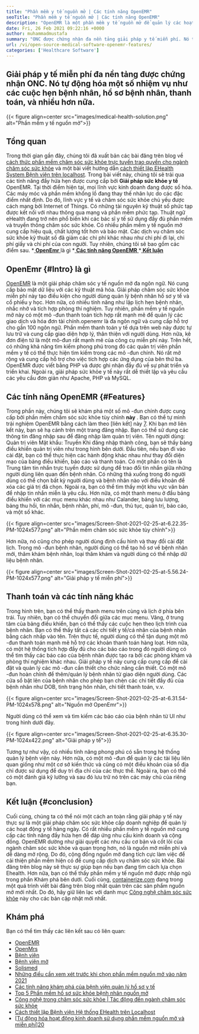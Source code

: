 ```yaml
---
title: "Phần mềm y tế nguồn mở | Các tính năng OpenEMR" 
seoTitle: "Phần mềm y tế nguồn mở | Các tính năng OpenEMR" 
description: "OpenEMR là một phần mềm y tế nguồn mở để quản lý các hoạt động và tài nguyên y tế. Đi qua bài đăng trên blog này để tìm hiểu về các tính năng quan trọng của nó." 
date: Fri, 26 Feb 2021 09:22:16 +0000
author: muhammadmustafa
summary: "ONC được chứng nhận đa nền tảng giải pháp y tế miễn phí. Nó tự động hóa một số nhiệm vụ như các cuộc hẹn bệnh nhân, hồ sơ bệnh nhân, thanh toán, và nhiều hơn nữa." 
url: /vi/open-source-medical-software-openemr-features/
categories: ['Healthcare Software']
---
```


## Giải pháp y tế miễn phí đa nền tảng được chứng nhận ONC. Nó tự động hóa một số nhiệm vụ như các cuộc hẹn bệnh nhân, hồ sơ bệnh nhân, thanh toán, và nhiều hơn nữa.

{{< figure align=center src="images/medical-health-solution.png" alt="Phần mềm y tế nguồn mở">}}


## Tổng quan
Trong thời gian gần đây, chúng tôi đã xuất bản các bài đăng trên blog về [cách thức phần mềm chăm sóc sức khỏe trực tuyến trao quyền cho ngành chăm sóc sức khỏe][1] và một bài viết hướng dẫn [cách thiết lập EHealth System Bệnh viện trên localhost][2]. Trong bài viết này, chúng tôi sẽ trải qua các tính năng đầy hứa hẹn được cung cấp bởi  **Giải pháp sức khỏe y tế**  OpenEMR. Tại thời điểm hiện tại, mọi lĩnh vực kinh doanh đang được số hóa. Các máy móc và phần mềm khổng lồ đang thay thế nhân lực do các đặc điểm nhất định. Do đó, lĩnh vực y tế và chăm sóc sức khỏe chủ yếu được cách mạng bởi Internet of Things. Có những tài nguyên kỹ thuật số phức tạp được kết nối với nhau thông qua mạng và phần mềm phức tạp. Thuật ngữ eHealth đang trở nên phổ biến khi các bác sĩ y tế sử dụng đầy đủ phần mềm và truyền thông chăm sóc sức khỏe.
Có nhiều phần mềm y tế nguồn mở cung cấp hiệu quả, chất lượng tốt hơn và bảo mật. Các dịch vụ chăm sóc sức khỏe kỹ thuật số đã giảm các chi phí khác nhau như chi phí đi lại, chi phí giấy và chi phí của con người. Tuy nhiên, chúng tôi sẽ bao gồm các điểm sau.
  *[ **OpenEmr** ][3] là gì
  *[ **Các tính năng OpenEMR** ][4]
  *[ **Kết luận** ][5]

## OpenEmr   {#Intro} là gì
[OpenEMR][6] là một giải pháp chăm sóc y tế nguồn mở đa ngôn ngữ. Nó cung cấp bảo mật dữ liệu với các kỹ thuật mã hóa. Giải pháp chăm sóc sức khỏe miễn phí này tạo điều kiện cho người dùng quản lý bệnh nhân hồ sơ y tế và cổ phiếu y học. Hơn nữa, có nhiều tính năng như lập lịch hẹn bệnh nhân, nhắc nhở và tích hợp phòng thí nghiệm. Tuy nhiên, phần mềm y tế nguồn mở này có một mô -đun thanh toán tích hợp rất mạnh mẽ để quản lý các giao dịch và hóa đơn tài chính.openemr là đa ngôn ngữ và cung cấp hỗ trợ cho gần 100 ngôn ngữ.
Phần mềm thanh toán y tế dựa trên web này được tự lưu trữ và cung cấp giao diện hợp lý, thân thiện với người dùng. Hơn nữa, kê đơn điện tử là một mô-đun rất mạnh mẽ của công cụ miễn phí này. Trên hết, có những khả năng tìm kiếm phong phú trong đó các quản trị viên phần mềm y tế có thể thực hiện tìm kiếm trong các mô -đun chính. Nó rất mở rộng và cung cấp hỗ trợ cho việc tích hợp các ứng dụng của bên thứ ba. OpenEMR được viết bằng PHP và được ghi nhận đầy đủ về sự phát triển và triển khai. Ngoài ra, giải pháp sức khỏe y tế này rất dễ thiết lập và yêu cầu các yêu cầu đơn giản như Apache, PHP và MySQL.

## Các tính năng OpenEMR   {#Features}
Trong phần này, chúng tôi sẽ khám phá một số mô -đun chính được cung cấp bởi phần mềm chăm sóc sức khỏe tùy chỉnh  **này** .
Bạn có thể tự mình trải nghiệm OpenEMR bằng cách làm theo [liên kết] này [7]. Khi bạn mở liên kết này, bạn sẽ hạ cánh trên một trang đăng nhập. Bạn có thể sử dụng các thông tin đăng nhập sau để đăng nhập làm quản trị viên.
Tên người dùng: Quản trị viên
Mật khẩu: Truyền
Khi đăng nhập thành công, bạn sẽ thấy bảng điều khiển quản trị viên như trong hình bên dưới.
Đầu tiên, nếu bạn đi vào cài đặt, bạn có thể thực hiện các hành động khác nhau như thay đổi diện mạo của bảng điều khiển, báo cáo và thanh toán. Có một phần có tên là Trung tâm tin nhắn trực tuyến được sử dụng để trao đổi tin nhắn giữa những người dùng liên quan đến bệnh nhân. Có những thả xuống trong đó người dùng có thể chọn bất kỳ người dùng và bệnh nhân nào với điều khoản để xóa các giá trị đã chọn. Ngoài ra, bạn có thể tìm thấy một khu vực văn bản để nhập tin nhắn miễn là yêu cầu. Hơn nữa, có một thanh menu ở đầu bảng điều khiển với các mục menu khác nhau như Calander, bảng lưu lượng, bảng thu hồi, tin nhắn, bệnh nhân, phí, mô -đun, thủ tục, quản trị, báo cáo, và một số khác.

{{< figure align=center src="images/Screen-Shot-2021-02-25-at-6.22.35-PM-1024x577.png" alt="Phần mềm chăm sóc sức khỏe tùy chỉnh">}}

Hơn nữa, nó cũng cho phép người dùng định cấu hình và thay đổi cài đặt lịch. Trong mô -đun bệnh nhân, người dùng có thể tạo hồ sơ về bệnh nhân mới, thăm khám bệnh nhân, loại thăm khám và người dùng có thể nhập dữ liệu bệnh nhân.

{{< figure align=center src="images/Screen-Shot-2021-02-25-at-5.56.24-PM-1024x577.png" alt="Giải pháp y tế miễn phí">}}


## Thanh toán và các tính năng khác
Trong hình trên, bạn có thể thấy thanh menu trên cùng và lịch ở phía bên trái. Tuy nhiên, bạn có thể chuyển đổi giữa các mục menu. Vâng, ở trung tâm của bảng điều khiển, bạn có thể thấy các cuộc hẹn theo lịch trình của bệnh nhân. Bạn có thể thấy tất cả các chi tiết y tế/cá nhân của bệnh nhân bằng cách nhấp vào tên. Trên thực tế, người dùng có thể tận dụng một mô -đun thanh toán mạnh mẽ hỗ trợ các khoản thanh toán hàng loạt. Hơn nữa, có một hệ thống tích hợp đầy đủ cho các báo cáo trong đó người dùng có thể tìm thấy các báo cáo của bệnh nhân được tạo ra bởi các phòng khám và phòng thí nghiệm khác nhau. Giải pháp y tế này cung cấp cung cấp để cài đặt và quản lý các mô -đun cần thiết cho chức năng cần thiết.
Có một mô -đun hoàn chỉnh để thêm/quản lý bệnh nhân từ giao diện người dùng. Các cửa sổ bật lên của bệnh nhân cho phép bạn chèn các chi tiết đầy đủ của bệnh nhân như DOB, tình trạng hôn nhân, chi tiết thanh toán, v.v.

{{< figure align=center src="images/Screen-Shot-2021-02-25-at-6.31.54-PM-1024x578.png" alt="Nguồn mở OpenEmr">}}

Người dùng có thể xem và tìm kiếm các báo cáo của bệnh nhân từ UI như trong hình dưới đây.

{{< figure align=center src="images/Screen-Shot-2021-02-25-at-6.35.30-PM-1024x422.png" alt="Giải pháp y tế">}}

Tương tự như vậy, có nhiều tính năng phong phú có sẵn trong hệ thống quản lý bệnh viện này. Hơn nữa, có một mô -đun để quản lý các tài liệu liên quan giống như một cơ sở kiến ​​thức và cũng có một điều khoản của sổ địa chỉ được sử dụng để duy trì địa chỉ của các thực thể. Ngoài ra, bạn có thể có một đánh giá kỹ lưỡng và sau đó lưu trữ nó trên các máy chủ của riêng bạn.

## Kết luận   {#conclusion}
Cuối cùng, chúng ta có thể nói một cách an toàn rằng giải pháp y tế này thực sự là một giải pháp chăm sóc sức khỏe cấp doanh nghiệp để quản lý các hoạt động y tế hàng ngày. Có rất nhiều phần mềm y tế nguồn mở cung cấp các tính năng đầy hứa hẹn để đáp ứng nhu cầu kinh doanh và cộng đồng. OpenEMR dường như giải quyết các nhu cầu cơ bản và cốt lõi của ngành chăm sóc sức khỏe và quan trọng hơn, nó là nguồn mở miễn phí và dễ dàng mở rộng. Do đó, cộng đồng nguồn mở đang tích cực làm việc để cải thiện phần mềm hiện có để cung cấp dịch vụ chăm sóc sức khỏe. Bài đăng trên blog này sẽ thực sự giúp bạn nếu bạn đang tìm cách lựa chọn Ehealth. Hơn nữa, bạn có thể thấy phần mềm y tế nguồn mở được nhập ngũ trong phần Khám phá bên dưới. Cuối cùng, [containerize.com][8] đang trong một quá trình viết bài đăng trên blog nhất quán trên các sản phẩm nguồn mở mới nhất. Do đó, hãy giữ liên lạc với danh mục [Công nghệ chăm sóc sức khỏe][9] này cho các bản cập nhật mới nhất.

## Khám phá
Bạn có thể tìm thấy các liên kết sau có liên quan:
  * [OpenEMR][10]
  * [OpenMrs][11]
  * [Bệnh viện][12]
  * [Bệnh viện mở][13]
  * [Solismed][14]
  * [Những điều cần xem xét trước khi chọn phần mềm nguồn mở vào năm 2021][15]
  * [Các tính năng khám phá của bệnh viện quản lý hồ sơ y tế][16]
  * [Top 5 Phần mềm hồ sơ sức khỏe bệnh nhân nguồn mở][17]
  * [Công nghệ trong chăm sóc sức khỏe | Tác động đến ngành chăm sóc sức khỏe][18]
  * [Cách thiết lập Bệnh viện Hệ thống EHealth trên Localhost][2]
  * [[Tự động hóa hoạt động kinh doanh sử dụng phần mềm nguồn mở và miễn phí][19]][20]

  
[1]: https://blog.containerize.com/2021/02/12/how-online-healthcare-software-empowers-healthcare-industry/
[2]: https://blog.containerize.com/healthcare-software/how-to-install-hospitalrun-hospital-management-system/
[3]: #intro
[4]: #features
[5]: #Conclusion
[6]: https://products.containerize.com/healthcare-technologies/openemr
[7]: https://demo.openemr.io/openemr
[8]: https://www.containerize.com/
[9]: https://products.containerize.com/health-care-technologies
[10]: https://products.containerize.com/health-care-technologies/openemr
[11]: https://products.containerize.com/health-care-technologies/openmrs
[12]: https://products.containerize.com/healthcare-technologies/hospitalrun
[13]: https://products.containerize.com/healthcare-technologies/open-hospital
[14]: https://products.containerize.com/healthcare-technologies/solismed
[15]: https://blog.containerize.com/cmdb-software/things-to-review-before-opting-open-source-software-in-2021/
[16]: https://blog.containerize.com/healthcare-software/features-exploration-of-medical-record-manager-hospitalrun/
[17]: https://blog.containerize.com/2021/03/05/top-5-open-source-patient-record-management-software/
[18]: https://blog.containerize.com/2021/02/12/technology-in-healthcare-impact-on-healthcare-industry/
[19]: https://blog.containerize.com/blogging/automate-business-operations-using-open-source-software/
[20]: https://blog.containerize.com/healthcare-software/how-to-install-hospitalrun-hospital-management-system/
